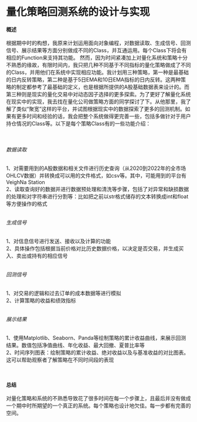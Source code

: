 # 量化策略回测系统的设计与实现

**概述**
<br />
<br />根据期中时的构想，我原来计划运用面向对象编程，对数据读取、生成信号、回测信号、展示结果等方面分别做成不同的Class，并互通运用。每个Class下将会有相应的Function来支持其功能。
然而，因为时间紧凑加上对量化系统和策略十分不熟悉的缘故，有限时间内，我只把几种不同基于不同指标的量化策略做成了不同的Class，并用他们在系统中实现相应功能。我计划用三种策略，第一种是最基础的日内反转策略，第二种是基于5日EMA和10日EMA指标的日内反转。这两种策略的制定都参考了最基础的定义，也是根据所提供的A股基础数据表来设计的。而第三种则是现实的量化交易中对动态因子选择的更多探索。为了更好了解量化系统在现实中的实现，我去找在量化公司做策略方面的同学探讨了下。从他那里，我了解了类似“聚宽”这样的平台，并试图根据现实中的数据探索了更多的回测机制。如果有更多时间和经验的话，我会把整个系统做得更完善一些，包括多做针对于用户持仓情况的Class等。以下是每个策略Class有的一些功能介绍：
<br />
<br />
<br />
<br />
*数据读取*

<br />1、对需要用到的A股数据和相关文件进行历史查询（从2020到2022年的全市场OHLCV数据）并转换成可以用的文件格式，如csv等。其中，可能用到的平台有VeighNa Station
<br />2、读取查询好的数据并进行数据预处理和清洗等步骤，包括了对异常和缺损数据的处理和对字符串进行分割等：比如把之前以str格式储存的文本转换成int和float等方便操作的格式
<br />
<br />

*生成信号*

<br />1、对信息信号进行发送、接收以及计算的功能
<br />2、具体操作包括根据当前价格对比历史数据价格，以决定是否交易，并生成买入、卖出或持有的相应信号
<br />
<br />

*回测信号*

<br />1、对交易的逻辑和过去订单的成本数据等进行模拟
<br />2、计算策略的收益和绩效指标
<br />
<br />

*展示结果*

<br />1、使用Matplotlib、Seaborn、Panda等绘制策略的累计收益曲线，来展示回测结果。数值包括净值曲线、年化收益、最大回撤、夏普比率等
<br />2、时间序列图表：绘制策略的累计收益、绝对收益以及与基准收益的对比图表。这可以帮助观察者了解策略在不同时间段的表现
<br />
<br />
<br />

**总结**
<br />
<br />对量化策略和系统的不熟悉导致花了很多时间在每一个步骤上，且最后并没有做成一个期中时所期望的一个真正的系统。每个策略也设计地欠佳。每一步都有完善的空间。
